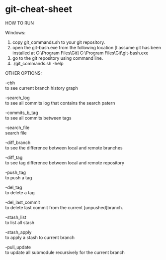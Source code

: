 # git-cheat-sheet

HOW TO RUN

Windows: 
1. copy git_commands.sh to your git repository.
2. open the git-bash.exe  from the following location [I assume git has been installed at C:\Program Files\Git\]
C:\Program Files\Git\git-bash.exe
3. go to the git repository using command line.
4. ./git_commands.sh -help 

OTHER OPTIONS:

-cbh                    
to see current branch history graph

-search_log             
to see all commits log that contains the search patern

-commits_b_tag          
to see all commits between tags

-search_file            
search file

-diff_branch            
to see the difference between local and remote branches

-diff_tag               
to see tag difference between local and remote repository

-push_tag               
to push a tag

-del_tag                
to delete a tag

-del_last_commit        
to delete last commit from the current [unpushed]branch.

-stash_list             
to list all stash

-stash_apply            
to apply a stash to current branch

-pull_update            
to update all submodule recursively for the current branch
